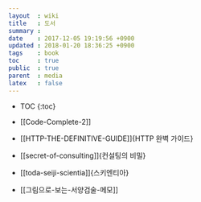 ```yaml
---
layout  : wiki
title   : 도서
summary :
date    : 2017-12-05 19:19:56 +0900
updated : 2018-01-20 18:36:25 +0900
tags    : book
toc     : true
public  : true
parent  : media
latex   : false
---
```

* TOC
{:toc}

* [[Code-Complete-2]]
* [[HTTP-THE-DEFINITIVE-GUIDE]]{HTTP 완벽 가이드}
* [[secret-of-consulting]]{컨설팅의 비밀}
* [[toda-seiji-scientia]]{스키엔티아}
* [[그림으로-보는-서양검술-메모]]

